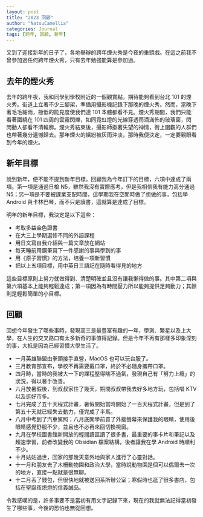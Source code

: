```yaml
---
layout: post
title: "2023 回顧"
author: "NatsuCamellia"
categories: Journal
tags: [跨年, 回顧, 新年]
---
```


又到了迎接新年的日子了，各地舉辦的跨年煙火秀是今夜的重頭戲。在這之前我不曾參加過任何跨年煙火秀，只有去年勉強能算是參加過。

## 去年的煙火秀

去年的跨年夜，我和同學到學校附近的一個觀賞點，期待能夠看到台北 101 的煙火秀。街道上立著不少三腳架，準備用攝影機記錄下那晚的煙火秀。然而，當晚下著毛毛細雨，極低的能見度使我們連 101 本體都看不見。煙火秀期間，我們只能看著圍繞在 101 四周的雲霧閃爍，如同霓虹燈的光線穿透雨滴滿佈的玻璃窗，閃閃動人卻看不清輪廓。煙火秀結束後，攝影師掛著失望的神情，街上圍觀的人群們也帶著幾分遺憾歸去。那年煙火的繽紛被灰雨沖淡，那時我便決定，一定要親眼看到今年的煙火。

## 新年目標

說到新年，便不能不提到新年目標。回顧我為今年訂下的目標，六項中達成了兩項。第一項是通過日檢 N5，雖然我沒有實際應考，但是我相信我有能力高分通過 N5；另一項是不要被課業支配時間，這學期我在空閒時做了想做的事，包括學 Android 與卡林巴琴，而不只是讀書，這就算是達成了目標。

明年的新年目標，我決定是以下這些：

- 考取多益金色證書
- 在大三上學期選修不同的外語課程
- 用日文寫自我介紹與一篇文章放在網站
- 每天睡前用鋼筆寫下一件感謝的事與學到的事
- 用《原子習慣》的方法，培養一項新習慣
- 把以上五項目標，用中英日三語記在隨時看得見的地方

這些目標原則上努力就做得到、清楚明確並且沒有讓我懶得做的事。其中第二項與第六項基本上能夠輕鬆達成；第一項因為有時間壓力所以能夠提供足夠動力；其餘則是輕鬆簡單的小目標。

## 回顧

回想今年發生了哪些事時，發現高三是最豐富有趣的一年，學測、繁星以及上大學，在人生的交叉路口有太多新奇的事值得記錄。但是今年不再有那樣多印象深刻的事，大抵是因為已經習慣大學生活了。

- 一月英雄聯盟由拳頭接手直營，MacOS 也可以玩台服了。
- 三月教育部宣布，學校不再需要戴口罩，終於不必隨身攜帶口罩。
- 四月時，當時的我被大一下的課程壓得喘不過氣，發現自己有「努力上癮」的狀況，得以著手改善。
- 六月放暑假後，到叔叔家住了幾天，期間叔叔帶我去好多地方玩，包括唱 KTV 以及逛好市多。
- 七月完成了五十天程式計畫，暑假開始當時開始了一百天程式計畫，但是到了第五十天就已經失去動力，僅完成了半馬。
- 八月中考到了汽車駕照；八月底開學前買了外接螢幕來保護我的眼睛，使用後眼睛感覺舒服不少，並且也不必再來回切換視窗。
- 九月在學校圖書館新開放的輕閱讀區讀了很多書，最重要的事卡片和筆記以及超速學習，前者改變我的 Obsidian 檔案結構，後者讓我在學 Android 時順利不少。
- 十月姑姑過世，回家的那幾天意外地與家人進行了心靈對話。
- 十一月和朋友去了木柵動物園和政治大學，當時說動物園是個可以偶爾去一次的地方，直接一點就是很無聊。
- 十二月丟了錢包，但很快地就被送回系所辦公室；寒假時也逛了很多書店，包括在聖誕夜熄燈的信義誠品。

令我感嘆的是，許多事要不是當初有用文字記錄下來，現在的我就無法記得當初發生了哪些事，今後的恐怕也無從回想。